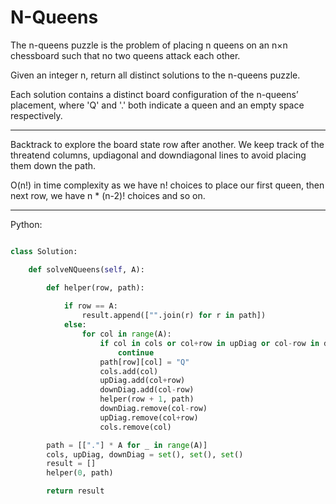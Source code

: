 # N-Queens

The n-queens puzzle is the problem of placing n queens on an n×n chessboard
such that no two queens attack each other.

Given an integer n, return all distinct solutions to the n-queens puzzle.

Each solution contains a distinct board configuration of the n-queens’
placement, where 'Q' and '.' both indicate a queen and an empty space
respectively.

---

Backtrack to explore the board state row after another. We keep track of the
threatend columns, updiagonal and downdiagonal lines to avoid placing them down
the path.

O(n!) in time complexity as we have n! choices to place our first queen, then
next row, we have n * (n-2)! choices and so on.

---

Python:

```python

class Solution:

    def solveNQueens(self, A):

        def helper(row, path):
            
            if row == A:
                result.append(["".join(r) for r in path])
            else:
                for col in range(A):
                    if col in cols or col+row in upDiag or col-row in downDiag:
                        continue
                    path[row][col] = "Q"
                    cols.add(col)
                    upDiag.add(col+row)
                    downDiag.add(col-row)
                    helper(row + 1, path)
                    downDiag.remove(col-row)
                    upDiag.remove(col+row)
                    cols.remove(col)

        path = [["."] * A for _ in range(A)]
        cols, upDiag, downDiag = set(), set(), set()
        result = []
        helper(0, path)

        return result
```
